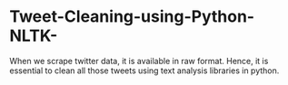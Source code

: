 # Tweet-Cleaning-using-Python-NLTK-
When we scrape twitter data, it is available in raw format. Hence, it is essential to clean all those tweets using text analysis libraries in python. 
